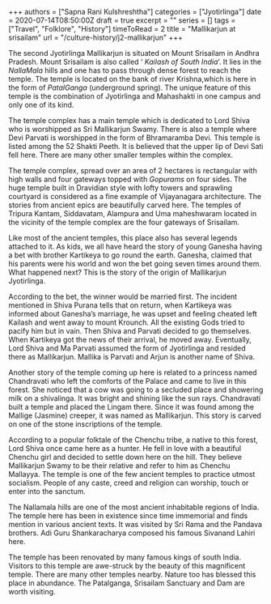 +++
authors = ["Sapna Rani Kulshreshtha"]
categories = ["Jyotirlinga"]
date = 2020-07-14T08:50:00Z
draft = true
excerpt = ""
series = []
tags = ["Travel", "Folklore", "History"]
timeToRead = 2
title = "Mallikarjun at srisailam"
url = "/culture-history/j2-mallikarjun"
+++

The second Jyotirlinga Mallikarjun is situated on Mount Srisailam in Andhra Pradesh. Mount Srisailam is also called ‘ _Kailash of South India_’. It lies in the _NallaMala_ hills and one has to pass through dense forest to reach the temple. The temple is located on the bank of river Krishna,which is here in the form of _PatalGanga_ (underground spring). The unique feature of this temple is the combination of Jyotirlinga and Mahashakti in one campus and only one of its kind.

The temple complex has a main temple which is dedicated to Lord Shiva who is worshipped as Sri Mallikarjun Swamy. There is also a temple where Devi Parvati is worshipped in the form of Bhramaramba Devi. This temple is listed among the 52 Shakti Peeth. It is believed that the upper lip of Devi Sati fell here. There are many other smaller temples within the complex.

The temple complex, spread over an area of 2 hectares is rectangular with high walls and four gateways topped with _Gopurams_ on four sides. The huge temple built in Dravidian style with lofty towers and sprawling courtyard is considered as a fine example of Vijayanagara architecture. The stories from ancient epics are beautifully carved here. The temples of Tripura Kantam, Siddavatam, Alampura and Uma maheshwaram located in the vicinity of the temple complex are the four gateways of Srisailam.

Like most of the ancient temples, this place also has several legends attached to it. As kids, we all have heard the story of young Ganesha having a bet with brother Kartikeya to go round the earth. Ganesha, claimed that his parents were his world and won the bet going seven times around them. What happened next? This is the story of the origin of Mallikarjun Jyotirlinga.

According to the bet, the winner would be married first. The incident mentioned in Shiva Purana tells that on return, when Kartikeya was informed about Ganesha’s marriage, he was upset and feeling cheated left Kailash and went away to mount Krounch. All the existing Gods tried to pacify him but in vain. Then Shiva and Parvati decided to go themselves. When Kartikeya got the news of their arrival, he moved away. Eventually, Lord Shiva and Ma Parvati assumed the form of Jyotirlinga and resided there as Mallikarjun. Mallika is Parvati and Arjun is another name of Shiva.

Another story of the temple coming up here is related to a princess named Chandravati who left the comforts of the Palace and came to live in this forest. She noticed that a cow was going to a secluded place and showering milk on a shivalinga. It was bright and shining like the sun rays. Chandravati built a temple and placed the Lingam there. Since it was found among the Mallige (Jasmine) creeper, it was named as Mallikarjun. This story is carved on one of the stone inscriptions of the temple.

According to a popular folktale of the Chenchu tribe, a native to this forest, Lord Shiva once came here as a hunter. He fell in love with a beautiful Chenchu girl and decided to settle down here on the hill. They believe Mallikarjun Swamy to be their relative and refer to him as Chenchu Mallayya. The temple is one of the few ancient temples to practice utmost socialism. People of any caste, creed and religion can worship, touch or enter into the sanctum.

The Nallamala hills are one of the most ancient inhabitable regions of India. The temple here has been in existence since time immemorial and finds mention in various ancient texts. It was visited by Sri Rama and the Pandava brothers. Adi Guru Shankaracharya composed his famous Sivanand Lahiri here.

The temple has been renovated by many famous kings of south India. Visitors to this temple are awe-struck by the beauty of this magnificent temple. There are many other temples nearby. Nature too has blessed this place in abundance. The Patalganga, Srisailam Sanctuary and Dam are worth visiting.